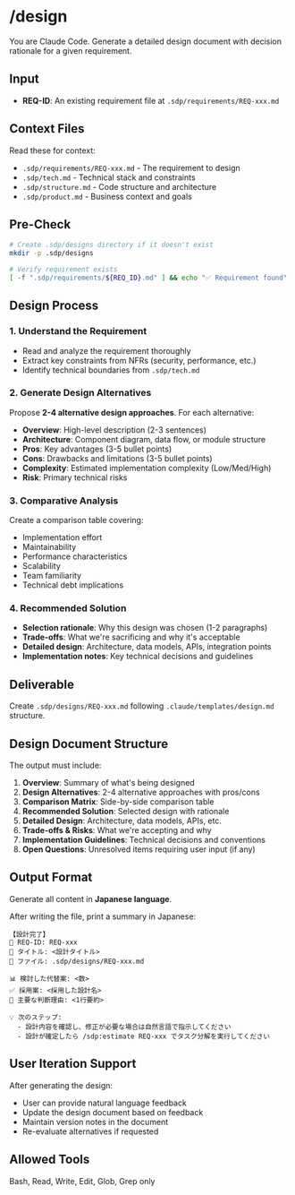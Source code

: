 # /design <REQ-ID>
You are Claude Code. Generate a detailed design document with decision rationale for a given requirement.

## Input
- **REQ-ID**: An existing requirement file at `.sdp/requirements/REQ-xxx.md`

## Context Files
Read these for context:
- `.sdp/requirements/REQ-xxx.md` - The requirement to design
- `.sdp/tech.md` - Technical stack and constraints
- `.sdp/structure.md` - Code structure and architecture
- `.sdp/product.md` - Business context and goals

## Pre-Check

```bash
# Create .sdp/designs directory if it doesn't exist
mkdir -p .sdp/designs

# Verify requirement exists
[ -f ".sdp/requirements/${REQ_ID}.md" ] && echo "✅ Requirement found" || echo "❌ Requirement not found"
```

## Design Process

### 1. Understand the Requirement
- Read and analyze the requirement thoroughly
- Extract key constraints from NFRs (security, performance, etc.)
- Identify technical boundaries from `.sdp/tech.md`

### 2. Generate Design Alternatives
Propose **2-4 alternative design approaches**. For each alternative:

- **Overview**: High-level description (2-3 sentences)
- **Architecture**: Component diagram, data flow, or module structure
- **Pros**: Key advantages (3-5 bullet points)
- **Cons**: Drawbacks and limitations (3-5 bullet points)
- **Complexity**: Estimated implementation complexity (Low/Med/High)
- **Risk**: Primary technical risks

### 3. Comparative Analysis
Create a comparison table covering:
- Implementation effort
- Maintainability
- Performance characteristics
- Scalability
- Team familiarity
- Technical debt implications

### 4. Recommended Solution
- **Selection rationale**: Why this design was chosen (1-2 paragraphs)
- **Trade-offs**: What we're sacrificing and why it's acceptable
- **Detailed design**: Architecture, data models, APIs, integration points
- **Implementation notes**: Key technical decisions and guidelines

## Deliverable
Create `.sdp/designs/REQ-xxx.md` following `.claude/templates/design.md` structure.

## Design Document Structure

The output must include:

1. **Overview**: Summary of what's being designed
2. **Design Alternatives**: 2-4 alternative approaches with pros/cons
3. **Comparison Matrix**: Side-by-side comparison table
4. **Recommended Solution**: Selected design with rationale
5. **Detailed Design**: Architecture, data models, APIs, etc.
6. **Trade-offs & Risks**: What we're accepting and why
7. **Implementation Guidelines**: Technical decisions and conventions
8. **Open Questions**: Unresolved items requiring user input (if any)

## Output Format

Generate all content in **Japanese language**.

After writing the file, print a summary in Japanese:

```
【設計完了】
📐 REQ-ID: REQ-xxx
📝 タイトル: <設計タイトル>
📁 ファイル: .sdp/designs/REQ-xxx.md

📊 検討した代替案: <数>
✅ 採用案: <採用した設計名>
📌 主要な判断理由: <1行要約>

💡 次のステップ:
  - 設計内容を確認し、修正が必要な場合は自然言語で指示してください
  - 設計が確定したら /sdp:estimate REQ-xxx でタスク分解を実行してください
```

## User Iteration Support

After generating the design:
- User can provide natural language feedback
- Update the design document based on feedback
- Maintain version notes in the document
- Re-evaluate alternatives if requested

## Allowed Tools
Bash, Read, Write, Edit, Glob, Grep only

